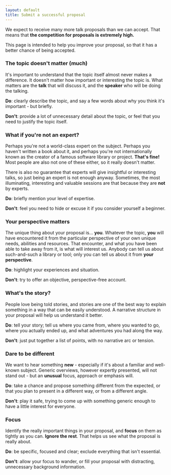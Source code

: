 ```yaml
---
layout: default
title: Submit a successful proposal
---
```


<style>
  .box_cfp figure {
    float: right;
    max-width: 250px;
    margin-left: 1em;
    margin-bottom: 1em;
  }

  .box_cfp h3 {
    margin-top: 0;
    margin-bottom: 0.5em;
  }

  .box_cfp p:nth-child(3) {
    margin-top: 0.5em;
  }

  h2 {
    margin-top: 3em;
  }
</style>

<p>We expect to receive many more talk proposals than we can accept. That means that <strong>the competition for proposals is extremely high.</strong></p>

<p>This page is intended to help you improve your proposal, so that it has a better chance of being accepted.</p>

<div class="box box_yellow">
  <h3>The topic doesn't matter (much)</h3>
  <p>It's important to understand that the topic itself almost never makes a difference. It doesn't matter how important or interesting the topic is. What matters are the <strong>talk</strong> that will discuss it, and the <strong>speaker</strong> who will be doing the talking.</p>
  <p><strong>Do</strong>: clearly describe the topic, and say a few words about why you think it's important - but briefly. </p>
  <p><strong>Don't</strong>: provide a lot of unnecessary detail about the topic, or feel that you need to justify the topic itself.</p>
</div>

<div class="box box_blue">
  <h3>What if you're not an expert?</h3>
  <p>Perhaps you're not a world-class expert on the subject. Perhaps you haven't written a book about it, and perhaps you're not internationally known as the creator of a famous software library or project. <strong>That's fine!</strong> Most people are also not one of these either, so it really doesn't matter.</p>
  <p>There is also no guarantee that experts will give insightful or interesting talks, so just being an expert is not enough anyway. Sometimes, the most illuminating, interesting and valuable sessions are that because they are <strong>not</strong> by experts.</p>
  <p><strong>Do</strong>: briefly mention your level of expertise.</p>
  <p><strong>Don't</strong>: feel you need to hide or excuse it if you consider yourself a beginner.</p>
</div>

<div class="box box_red">
  <h3>Your perspective matters</h3>
  <p>The unique thing about your proposal is... <strong>you</strong>. Whatever the topic, <strong>you</strong> will have encountered it from the particular perspective of your own unique needs, abilities and resources. That encounter, and what you have been able to take away from it, is what will interest us. Anybody can tell us about such-and-such a library or tool; only you can tell us about it from <strong>your perspective</strong>.</p>
  <p><strong>Do</strong>: highlight your experiences and situation.</p>
  <p><strong>Don't</strong>: try to offer an objective, perspective-free account.</p>
</div>

<div class="box box_yellow">
  <h3>What's the story?</h3>
  <p>People love being told stories, and stories are one of the best way to explain something in a way that can be easily understood. A narrative structure in your proposal will help us understand it better.</p>
  <p><strong>Do</strong>: tell your story; tell us where you came from, where you wanted to go, where you actually ended up, and what adventures you had along the way.</p>
  <p><strong>Don't</strong>: just put together a list of points, with no narrative arc or tension.</p>
</div>

<div class="box box_blue">
  <h3>Dare to be different</h3>
  <p>We want to hear something <strong>new</strong> - especially if it's about a familiar and well-known subject. Generic overviews, however expertly presented, will not stand out - but an <strong>unusual</strong> focus, approach or emphasis will.</p>
  <p><strong>Do</strong>: take a chance and propose something different from the expected, or that you plan to present in a different way, or from a different angle.</p>
  <p><strong>Don't</strong>: play it safe, trying to come up with something generic enough to have a little interest for everyone.</p>
</div>

<div class="box box_red">
  <h3>Focus</h3>
  <p>Identify the really important things in your proposal, and <strong>focus</strong> on them as tightly as you can. <strong>Ignore the rest</strong>. That helps us see what the proposal is really about.</p>
  <p><strong>Do</strong>: be specific, focused and clear; exclude everything that isn't essential.</p>
  <p><strong>Don't</strong>: allow your focus to wander, or fill your proposal with distracting, unnecessary background information.</p>
</div>
